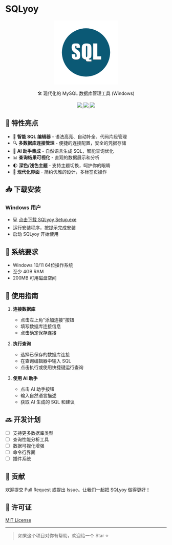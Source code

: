# SQLyoy

<p align="center">
  <img src="public/SQLyoy.png" width="200" />
</p>

<p align="center">🛠️ 现代化的 MySQL 数据库管理工具 (Windows)</p>

<p align="center">
  <a href="链接到最新发布版本">
    <img src="https://img.shields.io/github/v/release/feisha20/SQLyoy?color=orange" />
  </a>
  <a href="链接到下载统计">
    <img src="https://img.shields.io/github/downloads/feisha20/SQLyoy/total.svg" />
  </a>
  <a href="链接到许可证">
    <img src="https://img.shields.io/github/license/feisha20/SQLyoy" />
  </a>
</p>

## 🚀 特性亮点

- 🎯 **智能 SQL 编辑器** - 语法高亮、自动补全、代码片段管理
- 🔍 **多数据库连接管理** - 便捷的连接配置，安全的凭据存储
- 🤖 **AI 助手集成** - 自然语言生成 SQL，智能查询优化
- 📊 **查询结果可视化** - 直观的数据展示和分析
- 🌓 **深色/浅色主题** - 支持主题切换，呵护你的眼睛
- 📱 **现代化界面** - 简约优雅的设计，多标签页操作

## 📥 下载安装

### Windows 用户

- 💻 [点击下载 SQLyoy Setup.exe](链接到你的发布版本)
- 运行安装程序，按提示完成安装
- 启动 SQLyoy 开始使用

## 🔧 系统要求

- Windows 10/11 64位操作系统
- 至少 4GB RAM
- 200MB 可用磁盘空间

## 📖 使用指南

1. **连接数据库**
   - 点击左上角"添加连接"按钮
   - 填写数据库连接信息
   - 点击确定保存连接

2. **执行查询**
   - 选择已保存的数据库连接
   - 在查询编辑器中输入 SQL
   - 点击执行或使用快捷键运行查询

3. **使用 AI 助手**
   - 点击 AI 助手按钮
   - 输入自然语言描述
   - 获取 AI 生成的 SQL 和建议

## 🔜 开发计划

- [ ] 支持更多数据库类型
- [ ] 查询性能分析工具
- [ ] 数据可视化增强
- [ ] 命令行界面
- [ ] 插件系统

## 🤝 贡献

欢迎提交 Pull Request 或提出 Issue。让我们一起把 SQLyoy 做得更好！

## 📄 许可证

[MIT License](LICENSE)

---

> 如果这个项目对你有帮助，欢迎给一个 Star ⭐️